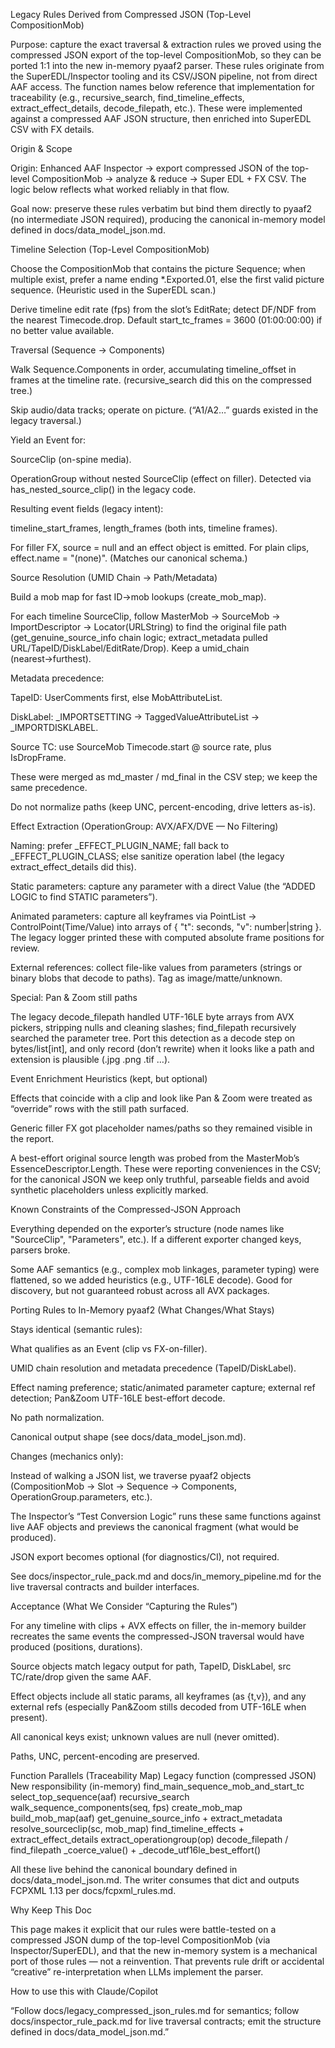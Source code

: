 Legacy Rules Derived from Compressed JSON (Top-Level CompositionMob)

Purpose: capture the exact traversal & extraction rules we proved using the compressed JSON export of the top-level CompositionMob, so they can be ported 1:1 into the new in-memory pyaaf2 parser. These rules originate from the SuperEDL/Inspector tooling and its CSV/JSON pipeline, not from direct AAF access. The function names below reference that implementation for traceability (e.g., recursive_search, find_timeline_effects, extract_effect_details, decode_filepath, etc.). These were implemented against a compressed AAF JSON structure, then enriched into SuperEDL CSV with FX details. 

Origin & Scope

Origin: Enhanced AAF Inspector → export compressed JSON of the top-level CompositionMob → analyze & reduce → Super EDL + FX CSV. The logic below reflects what worked reliably in that flow. 

Goal now: preserve these rules verbatim but bind them directly to pyaaf2 (no intermediate JSON required), producing the canonical in-memory model defined in docs/data_model_json.md.

Timeline Selection (Top-Level CompositionMob)

Choose the CompositionMob that contains the picture Sequence; when multiple exist, prefer a name ending *.Exported.01, else the first valid picture sequence. (Heuristic used in the SuperEDL scan.) 

Derive timeline edit rate (fps) from the slot’s EditRate; detect DF/NDF from the nearest Timecode.drop. Default start_tc_frames = 3600 (01:00:00:00) if no better value available. 

Traversal (Sequence → Components)

Walk Sequence.Components in order, accumulating timeline_offset in frames at the timeline rate. (recursive_search did this on the compressed tree.) 

Skip audio/data tracks; operate on picture. (“A1/A2…” guards existed in the legacy traversal.) 

Yield an Event for:

SourceClip (on-spine media).

OperationGroup without nested SourceClip (effect on filler). Detected via has_nested_source_clip() in the legacy code. 

Resulting event fields (legacy intent):

timeline_start_frames, length_frames (both ints, timeline frames).

For filler FX, source = null and an effect object is emitted. For plain clips, effect.name = "(none)". (Matches our canonical schema.)

Source Resolution (UMID Chain → Path/Metadata)

Build a mob map for fast ID→mob lookups (create_mob_map). 

For each timeline SourceClip, follow MasterMob → SourceMob → ImportDescriptor → Locator(URLString) to find the original file path (get_genuine_source_info chain logic; extract_metadata pulled URL/TapeID/DiskLabel/EditRate/Drop). Keep a umid_chain (nearest→furthest). 

Metadata precedence:

TapeID: UserComments first, else MobAttributeList.

DiskLabel: _IMPORTSETTING → TaggedValueAttributeList → _IMPORTDISKLABEL.

Source TC: use SourceMob Timecode.start @ source rate, plus IsDropFrame.

These were merged as md_master / md_final in the CSV step; we keep the same precedence. 

Do not normalize paths (keep UNC, percent-encoding, drive letters as-is). 

Effect Extraction (OperationGroup: AVX/AFX/DVE — No Filtering)

Naming: prefer _EFFECT_PLUGIN_NAME; fall back to _EFFECT_PLUGIN_CLASS; else sanitize operation label (the legacy extract_effect_details did this). 

Static parameters: capture any parameter with a direct Value (the “ADDED LOGIC to find STATIC parameters”). 

Animated parameters: capture all keyframes via PointList → ControlPoint(Time/Value) into arrays of { "t": seconds, "v": number|string }. The legacy logger printed these with computed absolute frame positions for review. 

External references: collect file-like values from parameters (strings or binary blobs that decode to paths). Tag as image/matte/unknown. 

Special: Pan & Zoom still paths

The legacy decode_filepath handled UTF-16LE byte arrays from AVX pickers, stripping nulls and cleaning slashes; find_filepath recursively searched the parameter tree. Port this detection as a decode step on bytes/list[int], and only record (don’t rewrite) when it looks like a path and extension is plausible (.jpg .png .tif …). 

Event Enrichment Heuristics (kept, but optional)

Effects that coincide with a clip and look like Pan & Zoom were treated as “override” rows with the still path surfaced.

Generic filler FX got placeholder names/paths so they remained visible in the report.

A best-effort original source length was probed from the MasterMob’s EssenceDescriptor.Length.
These were reporting conveniences in the CSV; for the canonical JSON we keep only truthful, parseable fields and avoid synthetic placeholders unless explicitly marked. 

Known Constraints of the Compressed-JSON Approach

Everything depended on the exporter’s structure (node names like "SourceClip", "Parameters", etc.). If a different exporter changed keys, parsers broke. 

Some AAF semantics (e.g., complex mob linkages, parameter typing) were flattened, so we added heuristics (e.g., UTF-16LE decode). Good for discovery, but not guaranteed robust across all AVX packages. 

Porting Rules to In-Memory pyaaf2 (What Changes/What Stays)

Stays identical (semantic rules):

What qualifies as an Event (clip vs FX-on-filler).

UMID chain resolution and metadata precedence (TapeID/DiskLabel).

Effect naming preference; static/animated parameter capture; external ref detection; Pan&Zoom UTF-16LE best-effort decode.

No path normalization.

Canonical output shape (see docs/data_model_json.md).

Changes (mechanics only):

Instead of walking a JSON list, we traverse pyaaf2 objects (CompositionMob → Slot → Sequence → Components, OperationGroup.parameters, etc.).

The Inspector’s “Test Conversion Logic” runs these same functions against live AAF objects and previews the canonical fragment (what would be produced).

JSON export becomes optional (for diagnostics/CI), not required.

See docs/inspector_rule_pack.md and docs/in_memory_pipeline.md for the live traversal contracts and builder interfaces.

Acceptance (What We Consider “Capturing the Rules”)

For any timeline with clips + AVX effects on filler, the in-memory builder recreates the same events the compressed-JSON traversal would have produced (positions, durations).

Source objects match legacy output for path, TapeID, DiskLabel, src TC/rate/drop given the same AAF.

Effect objects include all static params, all keyframes (as {t,v}), and any external refs (especially Pan&Zoom stills decoded from UTF-16LE when present).

All canonical keys exist; unknown values are null (never omitted).

Paths, UNC, percent-encoding are preserved.

Function Parallels (Traceability Map)
Legacy function (compressed JSON)	New responsibility (in-memory)
find_main_sequence_mob_and_start_tc	select_top_sequence(aaf)
recursive_search	walk_sequence_components(seq, fps)
create_mob_map	build_mob_map(aaf)
get_genuine_source_info + extract_metadata	resolve_sourceclip(sc, mob_map)
find_timeline_effects + extract_effect_details	extract_operationgroup(op)
decode_filepath / find_filepath	_coerce_value() + _decode_utf16le_best_effort()

All these live behind the canonical boundary defined in docs/data_model_json.md. The writer consumes that dict and outputs FCPXML 1.13 per docs/fcpxml_rules.md.

Why Keep This Doc

This page makes it explicit that our rules were battle-tested on a compressed JSON dump of the top-level CompositionMob (via Inspector/SuperEDL), and that the new in-memory system is a mechanical port of those rules — not a reinvention. That prevents rule drift or accidental “creative” re-interpretation when LLMs implement the parser. 

How to use this with Claude/Copilot

“Follow docs/legacy_compressed_json_rules.md for semantics; follow docs/inspector_rule_pack.md for live traversal contracts; emit the structure defined in docs/data_model_json.md.”
